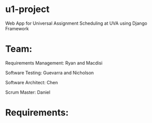 # u1-project
Web App for Universal Assignment Scheduling at UVA using Django Framework

# Team:
Requirements Management: Ryan and Macdisi 

Software Testing: Guevarra and Nicholson 

Software Architect: Chen

Scrum Master: Daniel 

# Requirements:

# 




